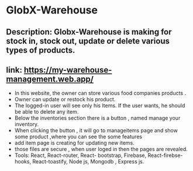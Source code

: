 # GlobX-Warehouse
## Description: Globx-Warehouse is making for stock in, stock out, update or delete various types of products. 
## link: https://my-warehouse-management.web.app/
- In this website, the owner can store various food companies products .
- Owner can update or restock his product.
- The logged-in user will see only his Items. If the user wants, he should be able to delete any item.
- Below the inventories section there is a button , named manage your inventory.
- When clicking the button , it will go to manageitems page and show some product ,where you can see the some features
- add item page is creating for updating new items.
- those files are secure , when user loged in then the pages are revealed.
- Tools: React, React-router, React- bootstrap, Firebase, React-firebse-hooks, React-toastify, Node js, Mongodb , Express js.

